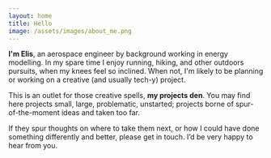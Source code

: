 ```yaml
---
layout: home
title: Hello
image: /assets/images/about_me.png
---
```


**I'm Elis**, an aerospace engineer by background working in energy modelling. In my spare time I enjoy running, hiking, and other outdoors pursuits, when my knees feel so inclined. When not, I'm likely to be planning or working on a creative (and usually tech-y) project.

This is an outlet for those creative spells, **my projects den**. You may find here projects small, large, problematic, unstarted; projects borne of spur-of-the-moment ideas and taken too far.

If they spur thoughts on where to take them next, or how I could have done something differently and better, please get in touch. I’d be very happy to hear from you.